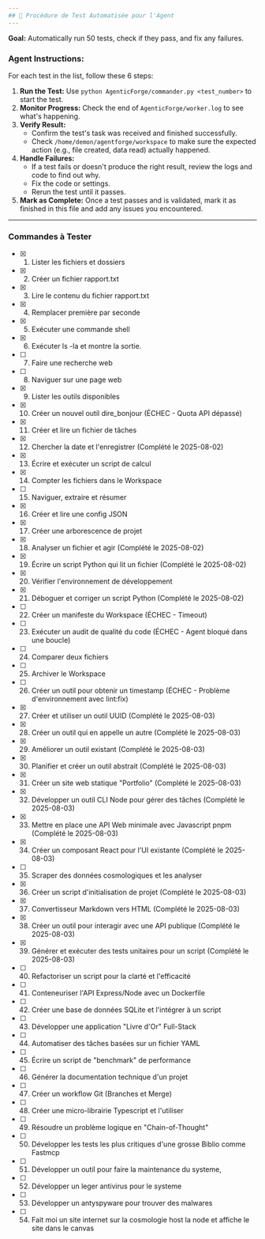 ```yaml
---
## 🧪 Procédure de Test Automatisée pour l'Agent
---
```


**Goal:** Automatically run 50 tests, check if they pass, and fix any failures.

### Agent Instructions:

For each test in the list, follow these 6 steps:

1.  **Run the Test:** Use `python AgenticForge/commander.py <test_number>` to start the test.
2.  **Monitor Progress:** Check the end of `AgenticForge/worker.log` to see what's happening.
3.  **Verify Result:**
    * Confirm the test's task was received and finished successfully.
    * Check `/home/demon/agentforge/workspace` to make sure the expected action (e.g., file created, data read) actually happened.
4.  **Handle Failures:**
    * If a test fails or doesn't produce the right result, review the logs and code to find out why.
    * Fix the code or settings.
    * Rerun the test until it passes.
5.  **Mark as Complete:** Once a test passes and is validated, mark it as finished in this file and add any issues you encountered.

---

### Commandes à Tester

-   [x] 1. Lister les fichiers et dossiers 
-   [x] 2. Créer un fichier rapport.txt
-   [x] 3. Lire le contenu du fichier rapport.txt
-   [x] 4. Remplacer première par seconde
-   [x] 5. Exécuter une commande shell
-   [x] 6. Exécuter ls -la et montre la sortie. 
-   [ ] 7. Faire une recherche web  
-   [ ] 8. Naviguer sur une page web 
-   [x] 9. Lister les outils disponibles
-   [x] 10. Créer un nouvel outil dire_bonjour (ÉCHEC - Quota API dépassé) 
-   [x] 11. Créer et lire un fichier de tâches
-   [x] 12. Chercher la date et l'enregistrer (Complété le 2025-08-02)
-   [x] 13. Écrire et exécuter un script de calcul
-   [x] 14. Compter les fichiers dans le Workspace
-   [ ] 15. Naviguer, extraire et résumer 
-   [x] 16. Créer et lire une config JSON
-   [x] 17. Créer une arborescence de projet
-   [x] 18. Analyser un fichier et agir (Complété le 2025-08-02)
-   [x] 19. Écrire un script Python qui lit un fichier (Complété le 2025-08-02)
-   [x] 20. Vérifier l'environnement de développement
-   [x] 21. Déboguer et corriger un script Python (Complété le 2025-08-02)
-   [ ] 22. Créer un manifeste du Workspace (ÉCHEC - Timeout)
-   [ ] 23. Exécuter un audit de qualité du code (ÉCHEC - Agent bloqué dans une boucle)
-   [ ] 24. Comparer deux fichiers
-   [ ] 25. Archiver le Workspace 
-   [ ] 26. Créer un outil pour obtenir un timestamp (ÉCHEC - Problème d'environnement avec lint:fix)
-   [x] 27. Créer et utiliser un outil UUID (Complété le 2025-08-03)
-   [x] 28. Créer un outil qui en appelle un autre (Complété le 2025-08-03)
-   [x] 29. Améliorer un outil existant (Complété le 2025-08-03)
-   [x] 30. Planifier et créer un outil abstrait (Complété le 2025-08-03)
-   [x] 31. Créer un site web statique "Portfolio" (Complété le 2025-08-03)
-   [x] 32. Développer un outil CLI Node pour gérer des tâches (Complété le 2025-08-03)
-   [x] 33. Mettre en place une API Web minimale avec Javascript pnpm (Complété le 2025-08-03)
-   [x] 34. Créer un composant React pour l'UI existante (Complété le 2025-08-03)
-   [ ] 35. Scraper des données cosmologiques et les analyser
-   [x] 36. Créer un script d'initialisation de projet (Complété le 2025-08-03)
-   [x] 37. Convertisseur Markdown vers HTML (Complété le 2025-08-03)
-   [x] 38. Créer un outil pour interagir avec une API publique (Complété le 2025-08-03)
-   [x] 39. Générer et exécuter des tests unitaires pour un script (Complété le 2025-08-03)
-   [ ] 40. Refactoriser un script pour la clarté et l'efficacité
-   [ ] 41. Conteneuriser l'API Express/Node avec un Dockerfile
-   [ ] 42. Créer une base de données SQLite et l'intégrer à un script
-   [ ] 43. Développer une application "Livre d'Or" Full-Stack
-   [ ] 44. Automatiser des tâches basées sur un fichier YAML
-   [ ] 45. Écrire un script de "benchmark" de performance
-   [ ] 46. Générer la documentation technique d'un projet
-   [ ] 47. Créer un workflow Git (Branches et Merge)
-   [ ] 48. Créer une micro-librairie Typescript et l'utiliser
-   [ ] 49. Résoudre un problème logique en "Chain-of-Thought"
-   [ ] 50. Développer les tests les plus critiques d'une grosse Biblio comme Fastmcp
-   [ ] 51. Développer un outil pour faire la maintenance du systeme,
-   [ ] 52. Développer un leger antivirus pour le systeme
-   [ ] 53. Développer un antyspyware pour trouver des malwares
-   [ ] 54. Fait moi un site internet sur la cosmologie host la node et affiche le site dans le canvas



